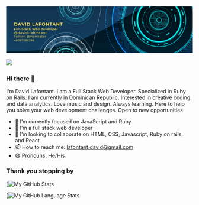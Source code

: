 
![Banner](banner.png)



![](https://komarev.com/ghpvc/?username=david-lafontant&label=PROFILE+VIEWS)
### Hi there 👋
I'm David Lafontant. I am a Full Stack Web Developer. Specialized in Ruby on Rails. I am currently in Dominican Republic. Interested in creative coding and data analytics.  Love music and design. Always learning. Here  to help you solve your web development challenges. Open to new opportunities.

- 🔭 I’m currently focused on JavaScript and Ruby
- 🌱 I’m a full stack web developer
- 👯 I’m looking to collaborate on HTML, CSS, Javascript, Ruby on rails, and React.
- 📫 How to reach me: [lafontant.david@gmail.com](mailto:lafontant.david@gmail.com)
- 😄 Pronouns: He/His

### Thank you stopping by

[![My GitHub Stats](https://github-readme-stats.vercel.app/api/?username=david-lafontant&count_private=false&theme=tokyonight&showicons=true)



[![My GitHub Language Stats](https://github-readme-stats.vercel.app/api/top-langs/?username=david-lafontant&langs_count=5&theme=tokyonight)

